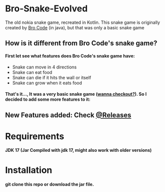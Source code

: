 # Bro-Snake-Evolved
The old nokia snake game, recreated in Kotlin. This snake game is originally created by [Bro Code](https://www.youtube.com/watch?v=bI6e6qjJ8JQ) (in java), but that was only a basic snake game

## How is it different from Bro Code's snake game?
#### First let see what features does Bro Code's snake game have:
- Snake can move in 4 directions
- Snake can eat food
- Snake can die if it hits the wall or itself
- Snake can grow when it eats food


#### That's it..., It was a very basic snake game ([wanna checkout?](https://www.mediafire.com/file/okwltzh3u4jowr4/Nokia-snakeGame_.jar/file)). So I decided to add some more features to it:

## New Features added: Check [@Releases](https://github.com/kanha321/Bro-Snake-Evolved/releases)

# Requirements
#### JDK 17 (Jar Compiled with jdk 17, might also work with older versions)

# Installation
#### git clone this repo or download the jar file.
